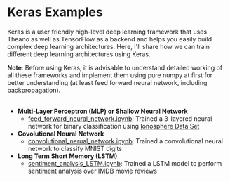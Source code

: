 # Keras Examples

Keras is a user friendly high-level deep learning framework that uses Theano as well as TensorFlow as a backend and helps you easily build complex deep learning architectures. Here, I'll share how we can train different deep learning architectures using Keras.

**Note**: Before using Keras, it is advisable to understand detailed working of all these frameworks and implement them using pure numpy at first for better understanding (at least feed forward neural network, including backpropagation).<br><br>

* **Multi-Layer Perceptron (MLP) or Shallow Neural Network**
	* [feed_forward_neural_network.ipynb](https://github.com/Dheeraj2444/keras-examples/blob/master/feed_forward_neural_network.ipynb): Trained a 3-layered neural network for binary classification using [Ionosphere Data Set](https://archive.ics.uci.edu/ml/datasets/ionosphere)<br>
* **Covolutional Neural Network**
	* [convolutional_nerual_network.ipynb](https://github.com/Dheeraj2444/keras-examples/blob/master/convolutional_nerual_network.ipynb): Trained a convolutional neural network to classify MNIST digits<br>
* **Long Term Short Memory (LSTM)**
	* [sentiment_analysis_LSTM.ipynb](https://github.com/Dheeraj2444/keras-examples/blob/master/sentiment_analysis_LSTM.ipynb): Trained a LSTM model to perform sentiment analysis over IMDB movie reviews<br>